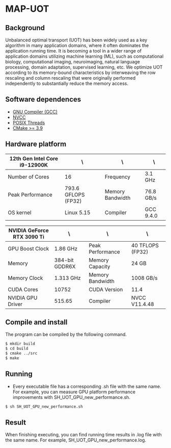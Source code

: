 # MAP-UOT
## Background
Unbalanced optimal transport (UOT) has been widely used as a key algorithm in many application domains, where it often dominates the application running time. It is becoming a tool in a wider range of application domains utilizing machine learning (ML), such as computational biology, computational imaging, neuroimaging, natural language processing, domain adaptation, supervised learning, etc. We optimize UOT according to its memory-bound characteristics by interweaving the row rescaling and column rescaling that were originally performed independently to substantially reduce the memory access.

## Software dependences
* [GNU Compiler (GCC)](https://gcc.gnu.org/)
* [NVCC](https://docs.nvidia.com/cuda/cuda-compiler-driver-nvcc/index.html)
* [POSIX Threads](https://en.wikipedia.org/wiki/Pthreads)
* [CMake >= 3.9](https://cmake.org/)

## Hardware platform
12th Gen Intel Core i9-12900K|\                     |\                 |\            |
-----------------------------|----------------------|------------------|-------------|
Number of Cores              | 16                   | Frequency        | 3.1 GHz     |    
Peak Performance             | 793.6 GFLOPS (FP32)  | Memory Bandwidth | 76.8 GB/s   |    
OS kernel                    | Linux 5.15           | Compiler         | GCC 9.4.0   |

NVIDIA GeForce RTX 3090 Ti |\                |\                  |\                  |
---------------------------|-----------------|-------------------|-------------------|
GPU Boost Clock            | 1.86 GHz        |  Peak Performance | 40 TFLOPS (FP32)  |
Memory                     | 384-bit GDDR6X  |  Memory Capacity  | 24 GB             |
Memory Clock               | 1.313 GHz       |  Memory Bandwidth | 1008 GB/s         |
CUDA Cores                 | 10752           |  CUDA Version     | 11.4              |
NVIDIA GPU Driver          | 515.65          |  Compiler         | NVCC V11.4.48     |

## Compile and install
The program can be compiled by the following command.
```bash
$ mkdir build
$ cd build
$ cmake ../src
$ make
```

## Running
* Every executable file has a corresponding .sh file with the same name.
For example, you can measure GPU platform performance improvements with SH_UOT_GPU_new_performance.sh.
```bash
$ sh SH_UOT_GPU_new_performance.sh
```

## Result
When finishing executing, you can find running time results in .log file with the same name.
For example, SH_UOT_GPU_new_performance.log.
